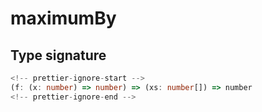 # maximumBy

## Type signature

```typescript
<!-- prettier-ignore-start -->
(f: (x: number) => number) => (xs: number[]) => number
<!-- prettier-ignore-end -->
```
